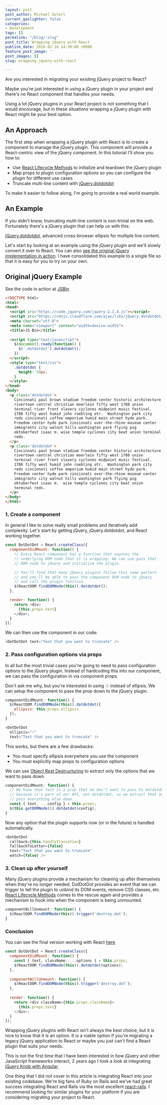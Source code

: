 ```yaml
---
layout: post
post_author: Michael Guterl
current_gaslighter: false
categories:
- Development
tags: []
permalink: "/blog/:slug"
post_title: Wrapping jQuery with React
publish_date: 2016-02-16 14:30:00 +0000
feature_post_image: ''
post_images: []
slug: wrapping-jquery-with-react

---
```

Are you interested in migrating your existing jQuery project to React?

Maybe you're just interested in using a jQuery plugin in your project and there's no React component that handles your needs.

Using a lot jQuery plugins in your React project is not something that I would encourage, but in these situations wrapping a jQuery plugin with React might be your best option.

## An Approach

The first step when wrapping a jQuery plugin with React is to create a component to manage the jQuery plugin. This component will provide a React-centric view of the jQuery component. In this tutorial I'll show you how to: 

* Use [React Lifecycle Methods][lifecycle] to initialize and teardown the jQuery plugin
* Map props to plugin configuration options so you can configure the plugin for different use cases
* Truncate multi-line content with [jQuery.dotdotdot][dotdotdot]

[lifecycle]: https://facebook.github.io/react/docs/component-specs.html#lifecycle-methods "React Lifecycle Methods"

To make it easier to follow along, I'm going to provide a real world example.

## An Example

If you didn't know, truncating multi-line content is non-trivial on the web. Fortunately there's a jQuery plugin that can help us with this:

[jQuery.dotdotdot][dotdotdot], advanced cross-browser ellipsis for multiple line content.

Let's start by looking at an example using the jQuery plugin and we'll slowly convert it over to React. You can also [see the original jQuery implementation in action][jsbin-jquery]. I have consolidated this example to a single file so that it is easy for you to try on your own.

[dotdotdot]: http://dotdotdot.frebsite.nl/ "jQuery.dotdotdot"

## Original jQuery Example

See the code in action at [JSBin][jsbin-jquery]

[jsbin-jquery]: http://jsbin.com/jihurakazo/edit?html,output "jQuery.dotdotdot JSBin"

```html
<!DOCTYPE html>
<html>
<head>
  <script src="https://code.jquery.com/jquery-2.1.4.js"></script>
  <script src="https://cdnjs.cloudflare.com/ajax/libs/jQuery.dotdotdot/1.7.4/jquery.dotdotdot.min.js" type="text/javascript"></script>
  <meta charset="utf-8">
  <meta name="viewport" content="width=device-width">
  <title>JS Bin</title>
  
  <script type="text/javascript">
    $(document).ready(function() {
      $('.dotdotdot').dotdotdot();
    })
  </script>
  <style type="text/css">
    .dotdotdot {
      height: 50px;
    }    
  </style>
</head>
<body>
  <p class='dotdotdot'>
    Cincinnati paul brown stadium freedom center historic architecture
    rivertown central christian moerlein fifty west 1788 union
    terminal river front slavery cyclones midpoint music festival.
    1788 fifty west humid john roebling otr.  Washington park city
    reds cincinnati coffee emporium humid main street hyde park.
    Freedom center hyde park zinzinnati over-the-rhine museum center
    immigrants city walnut hills washington park flying pig
    oktoberfest isaac m. wise temple cyclones city beat union terminal
    reds.
  </p>
  <p class='dotdotdot'>
    Cincinnati paul brown stadium freedom center historic architecture
    rivertown central christian moerlein fifty west 1788 union
    terminal river front slavery cyclones midpoint music festival.
    1788 fifty west humid john roebling otr.  Washington park city
    reds cincinnati coffee emporium humid main street hyde park.
    Freedom center hyde park zinzinnati over-the-rhine museum center
    immigrants city walnut hills washington park flying pig
    oktoberfest isaac m.  wise temple cyclones city beat union
    terminal reds.
  </p>
</body>
</html>
```

### 1. Create a component

In general I like to solve really small problems and iteratively add complexity. Let's start by getting jQuery, jQuery.dotdotdot, and React working together.

```javascript
const DotDotDot = React.createClass({
  componentDidMount: function() {
    // Every React component has a function that exposes the
    // underlying DOM node that it is wrapping. We can use pass that 
    // DOM node to jQuery and initialize the plugin.

    // You'll find that many jQuery plugins follow this same pattern 
    // and you'll be able to pass the component DOM node to jQuery 
    // and call the plugin function.
    $(ReactDOM.findDOMNode(this)).dotdotdot();
  },

  render: function() {
    return <div>
      {this.props.text}
    </div>;
  }
});
```

We can then use the component in our code:

```javascript
<DotDotDot text="Text that you want to truncate" /> 
```

### 2. Pass configuration options via props

In all but the most trivial cases you're going to need to pass configuration options to the jQuery plugin. Instead of hardcoding this into our component, we can pass the configuration in via component props.

Don't ask me why, but you're interested in using ☃ instead of ellipsis. We can setup the component to pass the prop down to the jQuery plugin.

```javascript
componentDidMount: function() {
  $(ReactDOM.findDOMNode(this)).dotdotdot({ 
    ellipsis: this.props.ellipsis 
  });
}
```

```javascript
<DotDotDot 
  ellipsis="☃"
  text="Text that you want to truncate" />
```

This works, but there are a few drawbacks: 

* You must specify ellipsis everywhere you use the component
* You must explicitly map props to configuration options

We can use [Object Rest Destructuring][] to extract only the options that we want to pass down.

[Object Rest Destructuring]: https://github.com/sebmarkbage/ecmascript-rest-spread/blob/master/Rest.md "Object Rest Destructuring"

```javascript
componentDidMount: function() {
  // We know that text is a prop that we don't want to pass to dotdotdot
  // because it's part of our API, not dotdotdot, so we extract that and 
  // pass everything else down.
  const { text, ...config } = this.props;
  $(this.getDOMNode()).dotdotdot(config);
}
```

Now any option that the plugin supports now (or in the future) is handled automatically.

```javascript
<DotDotDot
  callback={this.handleTruncation} 
  fallbackToLetter={false}
  text="Text that you want to truncate"
  watch={false} />
```

### 3. Clean up after yourself

Many jQuery plugins provide a mechanism for cleaning up after themselves when they're no longer needed. DotDotDot provides an event that we can trigger to tell the plugin to unbind its DOM events, remove CSS classes, etc. [React Lifecycle Methods][lifecycle] comes to the rescue again and provides a mechanism to hook into when the component is being unmounted.

```javascript
componentWillUnmount: function() {
  $(ReactDOM.findDOMNode(this)).trigger('destroy.dot');
}
```

### Conclusion

You can see the final version working with React [here](http://jsbin.com/pahixofefe/edit?html,js,output)

```javascript
const DotDotDot = React.createClass({
  componentDidMount: function() {
    const { text, className, ...options } = this.props;
    $(ReactDOM.findDOMNode(this)).dotdotdot(options);
  },
  
  componentWillUnmount: function() {
    $(ReactDOM.findDOMNode(this)).trigger('destroy.dot');
  },
  
  render: function() {
    return <div className={this.props.className}>
      {this.props.text}
    </div>;
  }
});
```

Wrapping jQuery plugins with React isn't always the best choice, but it is nice to know that it is an option. It is a viable option if you're migrating a legacy jQuery application to React or maybe you just can't find a React plugin that suits your needs.

This is not the first time that I have been interested in how jQuery and other JavaScript frameworks interact, 2 years ago I took a look at integrating [jQuery Knob with Angular](https://github.com/mguterl/angular-knob).

One thing that I did not cover in this article is integrating React into your existing codebase. We're big fans of Ruby on Rails and we've had great success integrating React and Rails via the most excellent [react-rails](https://github.com/reactjs/react-rails). I recommend looking for similar plugins for your platform if you are considering migrating your project to React.

